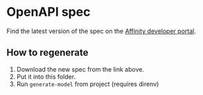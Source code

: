 # OpenAPI spec

Find the latest version of the spec on the [Affinity developer portal](https://developer.affinity.co/).

## How to regenerate

1. Download the new spec from the link above.
1. Put it into this folder.
1. Run `generate-model` from project (requires direnv)
